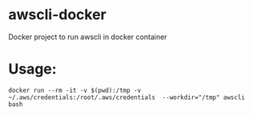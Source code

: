 # awscli-docker
Docker project to run awscli in docker container

# Usage:

```
docker run --rm -it -v $(pwd):/tmp -v ~/.aws/credentials:/root/.aws/credentials  --workdir="/tmp" awscli bash
```
